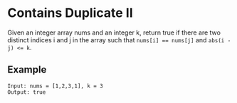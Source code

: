 # Contains Duplicate II

Given an integer array nums and an integer k, return true if there are two distinct indices i and j in the array such that `nums[i] == nums[j]` and `abs(i - j) <= k`.


## Example
```
Input: nums = [1,2,3,1], k = 3
Output: true
```
